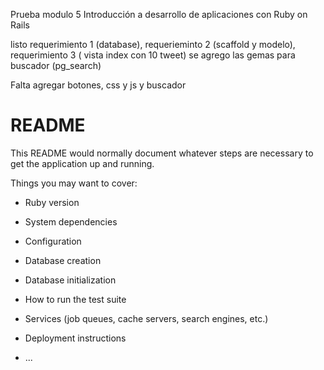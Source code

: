 Prueba modulo 5 Introducción a desarrollo de aplicaciones con Ruby on Rails

listo requerimiento 1 (database), requerieminto 2 (scaffold y modelo), requerimiento 3 ( vista index con 10 tweet) se agrego las gemas para buscador (pg_search)

Falta agregar botones, css y js y buscador

# README

This README would normally document whatever steps are necessary to get the
application up and running.

Things you may want to cover:

* Ruby version

* System dependencies

* Configuration

* Database creation

* Database initialization

* How to run the test suite

* Services (job queues, cache servers, search engines, etc.)

* Deployment instructions

* ...
